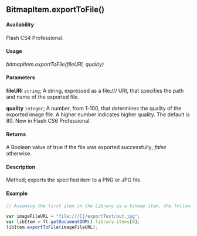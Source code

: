## BitmapItem.exportToFile()

#### Availability

Flash CS4 Professional.

#### Usage

*bitmapItem.exportToFile(fileURI, quality)*

#### Parameters

**fileURI** `string`; A string, expressed as a file:/// URI, that specifies the path and name of the exported file.

**quality** `integer`; A number, from 1-100, that determines the quality of the exported image file. A higher number indicates higher quality. The default is 80. New in Flash CS6 Professional.

#### Returns

A Boolean value of true if the file was exported successfully; *false* otherwise.

#### Description

Method; exports the specified item to a PNG or JPG file.

#### Example

```javascript
// Assuming the first item in the Library is a bitmap item, the following code exports it as a JPG file:

var imageFileURL = "file:///C|/exportTest/out.jpg";
var libItem = fl.getDocumentDOM().library.items[0];
libItem.exportToFile(imageFileURL);
```
